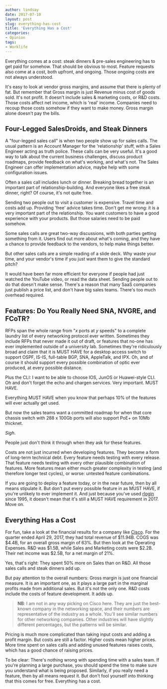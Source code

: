```yaml
---
author: lindsay
date: 2017-07-10
layout: post
slug: everything-has-cost
title: 'Everything Has a Cost'
categories:
- Opinion
tags:
- Worklife
---
```


Everything comes at a cost: steak dinners & pre-sales engineering has to get paid for somehow. That should be obvious to most. Feature requests also come at a cost, both upfront, and ongoing. Those ongoing costs are not always understood.

It's easy to look at vendor gross margins, and assume that there is plenty of fat. But remember that Gross margin is just Revenue minus cost of goods sold. It's not profit. It doesn't include sales & marketing costs, or R&D costs. Those costs affect net income, which is 'real' income. Companies need to recoup those costs somehow if they want to make money. Gross margin alone doesn't pay the bills.

## Four-Legged SalesDroids, and Steak Dinners

A "four-legged sales call" is when two people show up for sales calls. The usual pattern is an Account Manager for the 'relationship' stuff, with a Sales Engineer acting as truth police. These calls can be very useful. It's a good way to talk about the current business challenges, discuss product roadmaps, provide feedback on what's working, and what's not. The Sales Engineer can offer implementation advice, maybe help with some configuration issues.

Often a sales call includes lunch or dinner. Breaking bread together is an important part of relationship-building. And everyone likes a free steak dinner, right? Of course, it's not quite free.

Sending two people out to visit a customer is expensive. Travel time and costs add up. Providing 'free' advice takes time. Don't get me wrong: it is a very important part of the relationship. You want customers to have a good experience with your products. But those salaries need to be paid somehow.

Some sales calls are great two-way discussions, with both parties getting something from it. Users find out more about what's coming, and they have a chance to provide feedback to the vendors, to help make things better.

But other sales calls are a simple reading of a slide deck. Why waste your time, and your vendor's time if you just want them to give the standard pitch?

It would have been far more efficient for everyone if people had just watched the YouTube video, or read the data sheet. Sending people out to do that doesn't make sense. There's a reason that many SaaS companies just publish a price list, and don't have big sales teams. There's too much overhead required.

## Features: Do You Really Need SNA, NVGRE, **and** FCoTR?

RFPs span the whole range from "_x_ ports at  _y_ speeds" to a complete laundry list of every networking protocol ever written. Sometimes they include RFPs that never made it out of draft, or features that no-one has ever implemented outside of a university lab. Sometimes they're ridiculously broad and claim that it is MUST HAVE for a desktop access switch to support OSPF, IS-IS, full-table BGP, SNA, AppleTalk, and IPX. Oh, and of course it should support every possible combination of optic ever produced, at every possible distance.

Plus the CLI: I want to be able to choose IOS, JunOS or Huawei-style CLI. Oh and don't forget the echo and chargen services. Very important. MUST HAVE.

Everything MUST HAVE when you know that perhaps 10% of the features will ever actually get used.

But now the sales teams want a committed roadmap for when that core chassis switch with 288 x 100Gb ports will also support PoE+ on 10Mb thicknet.

_Sigh_.

People just don't think it through when they ask for these features.

Costs are not just incurred when developing features. They become a form of long-term technical debt. Every feature needs testing with every release. That feature needs testing with every other plausible combination of features. More features mean either much greater complexity in testing (and therefore longer test cycles), or worse: untested feature combinations.

If you are going to deploy a feature today, or in the near future, then by all means stipulate it. But don't put every possible feature in as MUST HAVE, if you're unlikely to ever implement it. And just because you've used [rlogin](https://en.wikipedia.org/wiki/Rlogin) since 1995, it doesn't mean that it's still a MUST HAVE requirement in 2017. Move on.

## Everything Has a Cost

For fun, take a look at the financial results for a company like [Cisco](https://investor.cisco.com/investor-relations/overview/default.aspx). For the quarter ended April 29, 2017, they had total revenue of $11.94B. COGS was $4.4B, for an overall gross margin of 63%. But then look at the Operating Expenses. R&D was $1.5B, while Sales and Marketing costs were $2.2B. Their net income was $2.5B, for a net margin of 21%.

Yes, that's right: They spent 50% more on Sales than on R&D. All those sales calls and steak dinners add up.

But pay attention to the overall numbers: Gross margin is just one financial measure. It is an important one, as it plays a large part in the marginal profits made from additional sales. But it's not the only one. R&D costs include the costs of feature development. It adds up.

> **NB**: I am not in any way picking on Cisco here. They are just the best-known company in the networking space, and their numbers are representative of the industry as a whole. You'll see similar numbers for other networking companies. Other industries will have slightly different percentages, but the patterns will be similar.

Pricing is much more complicated than taking input costs and adding a profit margin. But costs are still a factor. Higher costs mean higher prices. More time spent on sales calls and adding unused features raises costs, which has a good chance of raising prices.

To be clear: There's nothing wrong with spending time with a sales team. If you're planning a large purchase, you should spend the time to make sure you understand what is being proposed. Similarly, if you really need a feature, then by all means request it. But don't fool yourself into thinking that this comes for free. Everything has a cost.
